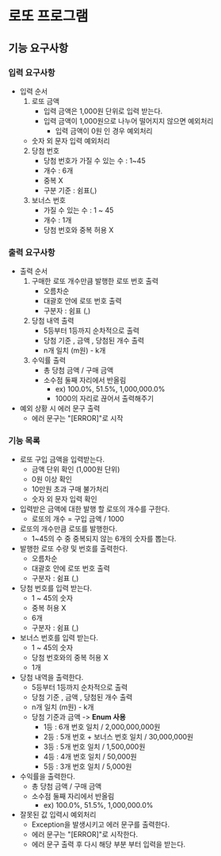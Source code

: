 # 로또 프로그램

## 기능 요구사항

### 입력 요구사항
- 입력 순서
  1. 로또 금액
     - 입력 금액은 1,000원 단위로 입력 받는다.
     - 입력 금액이 1,000원으로 나누어 떨어지지 않으면 예외처리
       - 입력 금액이 0원 인 경우 예외처리
    - 숫자 외 문자 입력 예외처리
  2. 당첨 번호
      - 당첨 번호가 가질 수 있는 수 :  1~45
      - 개수 : 6개
      - 중복 X
      - 구분 기준 : 쉼표(,)
  3. 보너스 번호
      - 가질 수 있는 수 : 1 ~ 45
      - 개수 : 1개
      - 당첨 번호와 중복 허용 X

### 출력 요구사항
- 출력 순서
  1. 구매한 로또 개수만큼 발행한 로또 번호 출력
     - 오름차순
     - 대괄호 안에 로또 번호 출력
     - 구분자 : 쉼표 (,)
  2. 당첨 내역 출력 
     - 5등부터 1등까지 순차적으로 출력
     - 당첨 기준 , 금액 , 당첨된 개수 출력
     - n개 일치 (m원) - k개
  3. 수익률 출력
     - 총 당첨 금액 / 구매 금액
     - 소수점 둘째 자리에서 반올림
       - ex) 100.0%, 51.5%, 1,000,000.0%
       - 1000의 자리로 끊어서 출력해주기
- 예외 상황 시 에러 문구 출력
  - 에러 문구는 "[ERROR]"로 시작

### 기능 목록
- 로또 구입 금액을 입력받는다. 
    - 금액 단위 확인 (1,000원 단위)
    - 0원 이상 확인
    - 10만원 초과 구매 불가처리
    - 숫자 외 문자 입력 확인
- 입력받은 금액에 대한 발행 할 로또의 개수를 구한다.
    - 로또의 개수 = 구입 금액 / 1000
- 로또의 개수만큼 로또를 발행한다.
    - 1~45의 수 중 중복되지 않는 6개의 숫자를 뽑는다.
- 발행한 로또 수량 및 번호를 출력한다.
   - 오름차순
   - 대괄호 안에 로또 번호 출력
   - 구분자 : 쉼표 (,)
- 당첨 번호를 입력 받는다.
    - 1 ~ 45의 숫자
    - 중복 허용 X
    - 6개
    - 구분자 : 쉼표 (,)
- 보너스 번호를 입력 받는다.
    - 1 ~ 45의 숫자
    - 당첨 번호와의 중복 허용 X
    - 1개
- 당첨 내역을 출력한다.
    - 5등부터 1등까지 순차적으로 출력
    - 당첨 기준 , 금액 , 당첨된 개수 출력
    - n개 일치 (m원) - k개
    -  당첨 기준과 금액 -> **Enum 사용**
        - 1등 : 6개 번호 일치 / 2,000,000,000원
        - 2등 : 5개 번호 + 보너스 번호 일치 / 30,000,000원
        - 3등 : 5개 번호 일치 / 1,500,000원
        - 4등 : 4개 번호 일치 / 50,000원
        - 5등 : 3개 번호 일치 / 5,000원
- 수익률을 출력한다.
    - 총 당첨 금액 / 구매 금액
    - 소수점 둘째 자리에서 반올림
        - ex) 100.0%, 51.5%, 1,000,000.0%
- 잘못된 값 입력시 예외처리
    - Exception을 발생시키고 에러 문구를 출력한다.
    - 에러 문구는 "[ERROR]"로 시작한다.
    - 에러 문구 출력 후 다시 해당 부분 부터 입력을 받는다.
